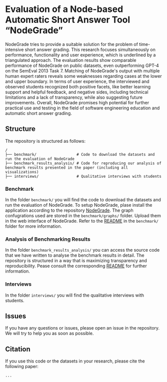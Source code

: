 # Evaluation of a Node-based Automatic Short Answer Tool “NodeGrade”
NodeGrade tries to provide a suitable solution for the problem of time-intensive short answer grading. This research focuses simultaneously on performance, functionality and user experience, which is underlined by a triangulated approach. The evaluation results show comparable performance of NodeGrade on public datasets, even outperforming GPT-4 on the SemEval 2013 Task 7. Matching of NodeGrade's output with multiple human expert raters reveals some weaknesses regarding cases at the lower and upper boundary. In terms of user experience, the interviewed and observed students recognized both positive facets, like better learning support and helpful feedback, and negative sides, including technical limitations and a lack of transparency, while also suggesting future improvements. Overall, NodeGrade promises high potential for further practical use and testing in the field of software engineering education and automatic short answer grading.

## Structure
The repository is structured as follows:
```
/
├── benchmark/                  # Code to download the datasets and run the evaluation of NodeGrade
├── benchmark_results_analysis/ # Code for reproducing our analysis of benchmark results presented in the paper (including all visualizations) 
├── interviews/                 # Qualitative interviews with students
```

### Benchmark
In the folder `benchmark/` you will find the code to download the datasets and run the evaluation of NodeGrade.
To setup NodeGrade, plase install the application according to the repository [NodeGrade](https://github.com/HASKI-RAK/NodeGrade).
The graph confugrations used are stored in the `benchmark/graphs/` folder. Upload them in the web interface of NodeGrade.
Refer to the [README](benchmark/README.md) in the `benchmark/` folder for more information.

### Analysis of Benchmarking Results
In the folder `benchmark_results_analysis/` you can access the source code that we have written to analyse the benchmark results in detail.
The repository is structured in a way that is maximizing transparency and reproducibility.
Pease consult the corresponding [README](benchmark_results_analysis/README.md) for further information. 

### Interviews
In the folder `interviews/` you will find the qualitative interviews with students.

## Issues
If you have any questions or issues, please open an issue in the repository. We will try to help you as soon as possible.

## Citation
If you use this code or the datasets in your research, please cite the following paper:
```
...
```
